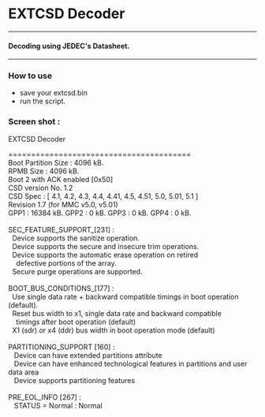 # EXTCSD Decoder



------------

#### Decoding using JEDEC's Datasheet.

------------



### [](#header-3)How to use


*   save your extcsd.bin
*   run the script.


### [](#header-3) Screen shot :


EXTCSD Decoder

========================================<br>
Boot Partition Size : 4096 kB.<br>
RPMB Size : 4096 kB.<br>
Boot 2 with ACK enabled [0x50]<br>
CSD version No. 1.2  <br>
CSD Spec  : [ 4.1, 4.2, 4.3, 4.4, 4.41, 4.5, 4.51, 5.0, 5.01, 5.1 ] <br>
Revision 1.7 (for MMC v5.0, v5.01) <br>
GPP1 : 16384 kB. GPP2 : 0 kB. GPP3 : 0 kB. GPP4 : 0 kB. <br>
<br>
SEC_FEATURE_SUPPORT_[231] :<br>
&nbsp;&nbsp;Device supports the sanitize operation.<br>
&nbsp;&nbsp;Device supports the secure and insecure trim operations.<br>
&nbsp;&nbsp;Device supports the automatic erase operation on retired <br>
&nbsp;&nbsp;&nbsp;&nbsp;defective portions of the array.<br>
&nbsp;&nbsp;Secure purge operations are supported.<br>
&nbsp;&nbsp;&nbsp;&nbsp;
<br>
BOOT_BUS_CONDITIONS_[177] :<br>
&nbsp;&nbsp;Use single data rate + backward compatible timings in boot operation (default).<br>
&nbsp;&nbsp;Reset bus width to x1, single data rate and backward compatible <br>
&nbsp;&nbsp;&nbsp;&nbsp;timings after boot operation (default)<br>
&nbsp;&nbsp;X1 (sdr) or x4 (ddr) bus width in boot operation mode (default)<br>
<br>
PARTITIONING_SUPPORT [160] :<br>
&nbsp;&nbsp;	Device can have extended partitions attribute<br>
&nbsp;&nbsp;	Device can have enhanced technological features in partitions and user data area<br>
&nbsp;&nbsp;	Device supports partitioning features <br>
 <br>
PRE_EOL_INFO [267] :<br>
&nbsp;&nbsp;	STATUS = Normal : Normal<br>



